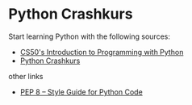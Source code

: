 # Python Crashkurs

Start learning Python with the following sources:
- [CS50's Introduction to Programming with Python](https://learning.edx.org/course/course-v1:HarvardX+CS50P+Python/home)
- [Python Crashkurs](https://dpunkt.de/produkt/python-crashkurs-2/)

other links
- [PEP 8 – Style Guide for Python Code](https://peps.python.org/pep-0008/)